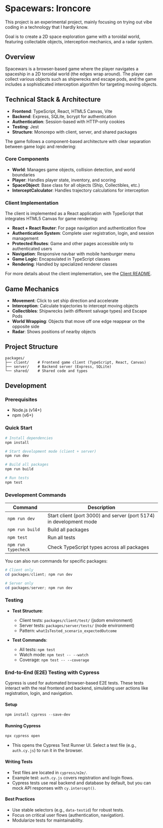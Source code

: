 # Spacewars: Ironcore

This project is an experimental project, mainly focusing on trying out vibe coding in a technology that I hardly know.

Goal is to create a 2D space exploration game with a toroidal world, featuring collectable objects, interception mechanics, and a radar system.

## Overview

Spacewars is a browser-based game where the player navigates a spaceship in a 2D toroidal world (the edges wrap around). The player can collect various objects such as shipwrecks and escape pods, and the game includes a sophisticated interception algorithm for targeting moving objects.

## Technical Stack & Architecture

- **Frontend**: TypeScript, React, HTML5 Canvas, Vite
- **Backend**: Express, SQLite, bcrypt for authentication
- **Authentication**: Session-based with HTTP-only cookies
- **Testing**: Jest
- **Structure**: Monorepo with client, server, and shared packages

The game follows a component-based architecture with clear separation between game logic and rendering:

### Core Components

- **World**: Manages game objects, collision detection, and world boundaries
- **Player**: Handles player state, inventory, and scoring
- **SpaceObject**: Base class for all objects (Ship, Collectibles, etc.)
- **InterceptCalculator**: Handles trajectory calculations for interception

### Client Implementation

The client is implemented as a React application with TypeScript that integrates HTML5 Canvas for game rendering:

- **React + React Router**: For page navigation and authentication flow
- **Authentication System**: Complete user registration, login, and session management
- **Protected Routes**: Game and other pages accessible only to authenticated users
- **Navigation**: Responsive navbar with mobile hamburger menu
- **Game Logic**: Encapsulated in TypeScript classes
- **Rendering**: Handled by specialized renderer classes

For more details about the client implementation, see the [Client README](packages/client/README.md).

## Game Mechanics

- **Movement**: Click to set ship direction and accelerate
- **Interception**: Calculate trajectories to intercept moving objects
- **Collectibles**: Shipwrecks (with different salvage types) and Escape Pods
- **World Wrapping**: Objects that move off one edge reappear on the opposite side
- **Radar**: Shows positions of nearby objects

## Project Structure

```
packages/
├── client/    # Frontend game client (TypeScript, React, Canvas)
├── server/    # Backend server (Express, SQLite)
└── shared/    # Shared code and types
```

## Development

### Prerequisites

- Node.js (v14+)
- npm (v6+)

### Quick Start

```powershell
# Install dependencies
npm install

# Start development mode (client + server)
npm run dev

# Build all packages
npm run build

# Run tests
npm test
```

### Development Commands

| Command | Description |
|---------|-------------|
| `npm run dev` | Start client (port 3000) and server (port 5174) in development mode |
| `npm run build` | Build all packages |
| `npm test` | Run all tests |
| `npm run typecheck` | Check TypeScript types across all packages |

You can also run commands for specific packages:

```powershell
# Client only
cd packages/client; npm run dev

# Server only
cd packages/server; npm run dev
```

### Testing

- **Test Structure**:
  - Client tests: `packages/client/test/` (jsdom environment)
  - Server tests: `packages/server/tests/` (node environment)
  - Pattern: `whatIsTested_scenario_expectedOutcome`

- **Test Commands**:
  - All tests: `npm test`
  - Watch mode: `npm test -- --watch`
  - Coverage: `npm test -- --coverage`

### End-to-End (E2E) Testing with Cypress

Cypress is used for automated browser-based E2E tests. These tests interact with the real frontend and backend, simulating user actions like registration, login, and navigation.

#### Setup
```powershell
npm install cypress --save-dev
```

#### Running Cypress
```powershell
npx cypress open
```
- This opens the Cypress Test Runner UI. Select a test file (e.g., `auth.cy.js`) to run it in the browser.

#### Writing Tests
- Test files are located in `cypress/e2e/`.
- Example test: `auth.cy.js` covers registration and login flows.
- Cypress tests use real backend and database by default, but you can mock API responses with `cy.intercept()`.

#### Best Practices
- Use stable selectors (e.g., `data-testid`) for robust tests.
- Focus on critical user flows (authentication, navigation).
- Modularize tests for maintainability.
